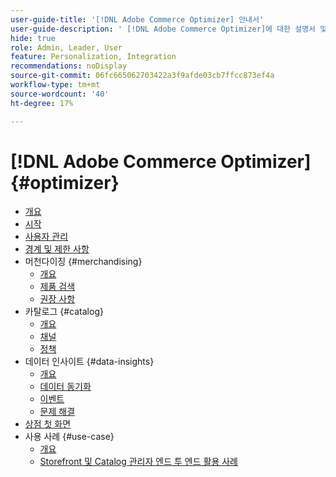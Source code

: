 ```yaml
---
user-guide-title: '[!DNL Adobe Commerce Optimizer] 안내서'
user-guide-description: ' [!DNL Adobe Commerce Optimizer]에 대한 설명서 및 리소스입니다.'
hide: true
role: Admin, Leader, User
feature: Personalization, Integration
recommendations: noDisplay
source-git-commit: 06fc665062703422a3f9afde03cb7ffcc873ef4a
workflow-type: tm+mt
source-wordcount: '40'
ht-degree: 17%

---
```


# [!DNL Adobe Commerce Optimizer] {#optimizer}

- [개요](overview.md)
- [시작](get-started.md)
- [사용자 관리](user-management.md)
- [경계 및 제한 사항](boundaries-limits.md)
- 머천다이징 {#merchandising}
   - [개요](./merchandising/overview.md)
   - [제품 검색](./merchandising/product-discovery.md)
   - [권장 사항](./merchandising/recommendations.md)
- 카탈로그 {#catalog}
   - [개요](./catalog/overview.md)
   - [채널](./catalog/channels.md)
   - [정책](./catalog/policies.md)
- 데이터 인사이트 {#data-insights}
   - [개요](./data-insights/overview.md)
   - [데이터 동기화](./data-insights/data-sync.md)
   - [이벤트](./data-insights/eventing.md)
   - [문제 해결](./data-insights/troubleshooting.md)
- [상점 첫 화면](storefront.md)
- 사용 사례 {#use-case}
   - [개요](./use-case/overview.md)
   - [Storefront 및 Catalog 관리자 엔드 투 엔드 활용 사례](./use-case/admin-use-case.md)

